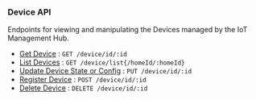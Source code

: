 ### Device API

Endpoints for viewing and manipulating the Devices managed by the IoT Management Hub.

* [Get Device](getDevice.md) : `GET /device/id/:id`
* [List Devices](listDevices.md) : `GET /device/list{/homeId/:homeId}`
* [Update Device State or Config](updateDevice.md) : `PUT /device/id/:id`
* [Register Device](registerDevice.md) : `POST /device/id/:id`
* [Delete Device](deleteDevice.md) : `DELETE /device/id/:id`